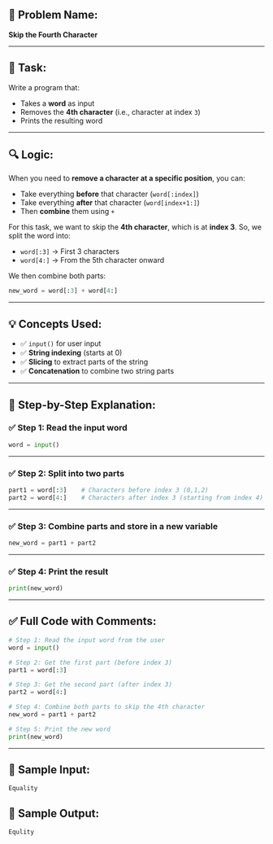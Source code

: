 ## 🧩 **Problem Name:**

**Skip the Fourth Character**

---

## 📝 **Task:**

Write a program that:

- Takes a **word** as input
- Removes the **4th character** (i.e., character at index `3`)
- Prints the resulting word

---

## 🔍 **Logic:**

When you need to **remove a character at a specific position**, you can:

- Take everything **before** that character (`word[:index]`)
- Take everything **after** that character (`word[index+1:]`)
- Then **combine** them using `+`

For this task, we want to skip the **4th character**, which is at **index 3**.
So, we split the word into:

- `word[:3]` → First 3 characters
- `word[4:]` → From the 5th character onward

We then combine both parts:

```python
new_word = word[:3] + word[4:]
```

---

## 💡 **Concepts Used:**

- ✅ `input()` for user input
- ✅ **String indexing** (starts at 0)
- ✅ **Slicing** to extract parts of the string
- ✅ **Concatenation** to combine two string parts

---

## 🧠 **Step-by-Step Explanation:**

### ✅ Step 1: Read the input word

```python
word = input()
```

---

### ✅ Step 2: Split into two parts

```python
part1 = word[:3]    # Characters before index 3 (0,1,2)
part2 = word[4:]    # Characters after index 3 (starting from index 4)
```

---

### ✅ Step 3: Combine parts and store in a new variable

```python
new_word = part1 + part2
```

---

### ✅ Step 4: Print the result

```python
print(new_word)
```

---

## ✅ Full Code with Comments:

```python
# Step 1: Read the input word from the user
word = input()

# Step 2: Get the first part (before index 3)
part1 = word[:3]

# Step 3: Get the second part (after index 3)
part2 = word[4:]

# Step 4: Combine both parts to skip the 4th character
new_word = part1 + part2

# Step 5: Print the new word
print(new_word)
```

---

## 🧪 Sample Input:

```
Equality
```

## 🎯 Sample Output:

```
Equlity
```
